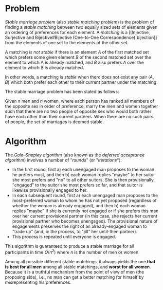 # Problem
*Stable marriage problem* (also *stable matching problem*) is the problem of finding a *stable matching* between two equally sized sets of elements given an ordering of preferences for each element. A *matching* is a [[Injective, Surjective and Bijective#Bijective (One-to-One Correspondence)|bijection]] from the elements of one set to the elements of the other set. 

A matching is *not stable* if there is an element $A$ of the first matched set which prefers some given element $B$ of the second matched set over the element to which A is already matched, and $B$ also prefers $A$ over the element to which B is already matched.

In other words, a matching is *stable* when there does not exist any pair $(A, B)$ which both prefer each other to their current partner under the matching.

The stable marriage problem has been stated as follows:

Given $n$ men and $n$ women, where each person has ranked all members of the opposite sex in order of preference, marry the men and women together such that there are no two people of opposite sex who would both rather have each other than their current partners. When there are no such pairs of people, the set of marriages is deemed stable.

# Algorithm
The *Gale–Shapley algorithm* (also known as the *deferred acceptance algorithm*) involves a number of "*rounds*" (or "*iterations*"):

- In the first round, first a) each unengaged man proposes to the woman he prefers most, and then b) each woman replies "maybe" to her suitor she most prefers and "no" to all other suitors. She is then provisionally "engaged" to the suitor she most prefers so far, and that suitor is likewise provisionally engaged to her.
- In each subsequent round, first a) each unengaged man proposes to the most-preferred woman to whom he has not yet proposed (regardless of whether the woman is already engaged), and then b) each woman replies "maybe" if she is currently not engaged or if she prefers this man over her current provisional partner (in this case, she rejects her current provisional partner who becomes unengaged). The provisional nature of engagements preserves the right of an already-engaged woman to "trade up" (and, in the process, to "jilt" her until-then partner).
- This process is repeated until everyone is engaged.

This algorithm is guaranteed to produce a stable marriage for all participants in time $O(n^{2})$ where $n$ is the number of men or women.

Among all possible different stable matchings, it always yields the one **that is best for all men** among all stable matchings, and **worst for all women**. Because it is a truthful mechanism from the point of view of men (the proposing side), i.e., no man can get a better matching for himself by misrepresenting his preferences. 